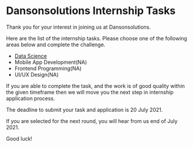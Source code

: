 #  Dansonsolutions Internship Tasks

Thank you for your interest in joining us at Dansonsolutions.

Here are the list of the internship tasks. Please choose one of the following areas below and complete the challenge.

* [Data Science](https://github.com/DansonSolutions/Career/blob/main/DataScience/Tasks.md)
* Mobile App Development(NA)
* Frontend Programming(NA)
* UI/UX Design(NA)

If you are able to complete the task, and the work is of good quality within the given timeframe then we will move you the next step in internship application process.

The deadline to submit your task and application is 20 July 2021.

If you are selected for the next round, you will hear from us end of July 2021.

Good luck!
